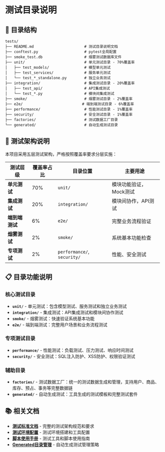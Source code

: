 # 测试目录说明

## 📁 目录结构

```
tests/
├── README.md                       # 测试目录说明文档
├── conftest.py                     # pytest全局配置
├── smoke_test.db                   # 烟雾测试数据库文件
├── unit/                           # 单元测试目录 - 70%覆盖率
│   ├── test_models/                # 模型单元测试
│   ├── test_services/              # 服务单元测试
│   └── test_*_standalone.py        # 独立业务测试
├── integration/                    # 集成测试目录 - 20%覆盖率
│   ├── test_api/                   # API集成测试
│   └── test_*.py                   # 模块间集成测试
├── smoke/                          # 烟雾测试目录 - 2%覆盖率
├── e2e/                           # 端到端测试目录 - 6%覆盖率
├── performance/                    # 性能测试目录 - 1%覆盖率
├── security/                       # 安全测试目录 - 1%覆盖率
├── factories/                      # 测试数据工厂目录
└── generated/                      # 自动生成测试目录
```

## 🎯 测试架构说明

本项目采用五层测试架构，严格按照覆盖率要求分层实施：

| 测试层级 | 覆盖率占比 | 目录位置 | 主要用途 |
|----------|------------|----------|----------|
| **单元测试** | 70% | `unit/` | 模块功能验证，Mock测试 |
| **集成测试** | 20% | `integration/` | 模块间协作，API测试 |
| **端到端测试** | 6% | `e2e/` | 完整业务流程验证 |
| **烟雾测试** | 2% | `smoke/` | 系统基本功能检查 |
| **专项测试** | 2% | `performance/`, `security/` | 性能、安全测试 |

## 📋 目录功能说明

### 核心测试目录
- **`unit/`** - 单元测试：包含模型测试、服务测试和独立业务测试
- **`integration/`** - 集成测试：API集成测试和模块间协作测试
- **`smoke/`** - 烟雾测试：快速验证系统基本功能
- **`e2e/`** - 端到端测试：完整用户场景和业务流程测试

### 专项测试目录
- **`performance/`** - 性能测试：负载测试、压力测试、响应时间测试
- **`security/`** - 安全测试：SQL注入防护、XSS防护、权限验证测试

### 辅助目录
- **`factories/`** - 测试数据工厂：统一的测试数据生成和管理，支持用户、商品、库存、预占、事务等完整数据链
- **`generated/`** - 自动生成测试：工具生成的测试模板和完整测试套件

## 📚 相关文档

- **[测试标准文档](../docs/standards/testing-standards.md)** - 完整的测试架构规范和要求
- **[测试环境配置](../docs/tools/testing-tools.md)** - 测试环境搭建和工具配置
- **[脚本使用手册](../docs/tools/scripts-usage-manual.md)** - 测试工具和脚本使用指南
- **[Generated目录管理](../docs/tools/test-management.md)** - 自动生成测试管理策略